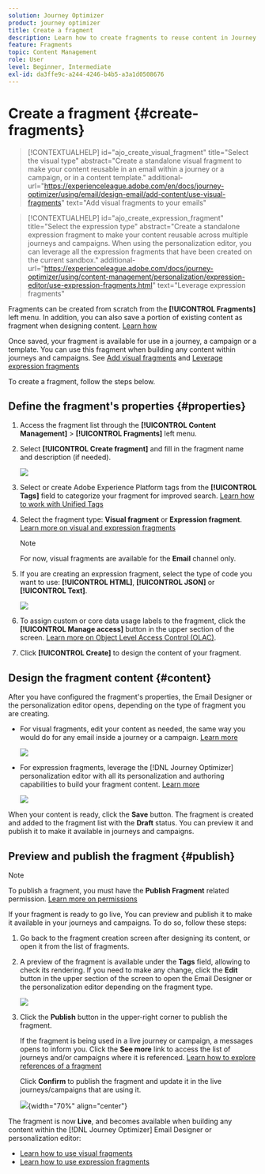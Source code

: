 ```yaml
---
solution: Journey Optimizer
product: journey optimizer
title: Create a fragment
description: Learn how to create fragments to reuse content in Journey Optimizer campaigns and journeys
feature: Fragments
topic: Content Management
role: User
level: Beginner, Intermediate
exl-id: da3ffe9c-a244-4246-b4b5-a3a1d0508676
---
```

# Create a fragment {#create-fragments}
 
>[!CONTEXTUALHELP]
>id="ajo_create_visual_fragment"
>title="Select the visual type"
>abstract="Create a standalone visual fragment to make your content reusable in an email within a journey or a campaign, or in a content template."
>additional-url="https://experienceleague.adobe.com/en/docs/journey-optimizer/using/email/design-email/add-content/use-visual-fragments" text="Add visual fragments to your emails"

>[!CONTEXTUALHELP]
>id="ajo_create_expression_fragment"
>title="Select the expression type"
>abstract="Create a standalone expression fragment to make your content reusable across multiple journeys and campaigns. When using the personalization editor, you can leverage all the expression fragments that have been created on the current sandbox."
>additional-url="https://experienceleague.adobe.com/docs/journey-optimizer/using/content-management/personalization/expression-editor/use-expression-fragments.html" text="Leverage expression fragments"

Fragments can be created from scratch from the **[!UICONTROL Fragments]** left menu. In addition, you can also save a portion of existing content as fragment when designing content. [Learn how](#save-as-fragment)

Once saved, your fragment is available for use in a journey, a campaign or a template. You can use this fragment when building any content within journeys and campaigns. See [Add visual fragments](../email/use-visual-fragments.md) and [Leverage expression fragments](../personalization/use-expression-fragments.md)

To create a fragment, follow the steps below.

## Define the fragment's properties {#properties}

1. Access the fragment list through the **[!UICONTROL Content Management]** > **[!UICONTROL Fragments]** left menu.

1. Select **[!UICONTROL Create fragment]** and fill in the fragment name and description (if needed).

    ![](assets/fragment-details.png)

1. Select or create Adobe Experience Platform tags from the **[!UICONTROL Tags]** field to categorize your fragment for improved search. [Learn how to work with Unified Tags](../start/search-filter-categorize.md#tags)

1. Select the fragment type: **Visual fragment** or **Expression fragment**. [Learn more on visual and expression fragments](../content-management/fragments.md#visual-expression)

    >[!NOTE]
    >
    >For now, visual fragments are available for the **Email** channel only.

1. If you are creating an expression fragment, select the type of code you want to use: **[!UICONTROL HTML]**, **[!UICONTROL JSON]** or **[!UICONTROL Text]**.

    ![](assets/fragment-expression-type.png)

1. To assign custom or core data usage labels to the fragment, click the **[!UICONTROL Manage access]** button in the upper section of the screen. [Learn more on Object Level Access Control (OLAC)](../administration/object-based-access.md).

1. Click **[!UICONTROL Create]** to design the content of your fragment.

## Design the fragment content {#content}

After you have configured the fragment's properties, the Email Designer or the personalization editor opens, depending on the type of fragment you are creating.

* For visual fragments, edit your content as needed, the same way you would do for any email inside a journey or a campaign. [Learn more](../email/get-started-email-design.md) 

    ![](assets/fragment-designer.png)

* For expression fragments, leverage the [!DNL Journey Optimizer] personalization editor with all its personalization and authoring capabilities to build your fragment content. [Learn more](../personalization/personalization-build-expressions.md)

    ![](assets/fragment-expression-editor.png)

When your content is ready, click the **Save** button. The fragment is created and added to the fragment list with the **Draft** status. You can preview it and publish it to make it available in journeys and campaigns.

## Preview and publish the fragment {#publish}

>[!NOTE]
>
>To publish a fragment, you must have the **Publish Fragment** related permission. [Learn more on permissions](../administration/ootb-permissions.md)

If your fragment is ready to go live, You can preview and publish it to make it available in your journeys and campaigns. To do so, follow these steps:

1. Go back to the fragment creation screen after designing its content, or open it from the list of fragments.

1. A preview of the fragment is available under the **Tags** field, allowing to check its rendering. If you need to make any change, click the **Edit** button in the upper section of the screen to open the Email Designer or the personalization editor depending on the fragment type.

    ![](assets/fragment-preview.png)

1. Click the **Publish** button in the upper-right corner to publish the fragment.

    If the fragment is being used in a live journey or campaign, a messages opens to inform you. Click the **See more** link to access the list of journeys and/or campaigns where it is referenced. [Learn how to explore references of a fragment](../content-management/manage-fragments.md#explore-references)

    Click **Confirm** to publish the fragment and update it in the live journeys/campaigns that are using it.

    ![](assets/fragment-publish.png){width="70%" align="center"}

The fragment is now **Live**, and becomes available when building any content within the [!DNL Journey Optimizer] Email Designer or personalization editor:

* [Learn how to use visual fragments](../email/use-visual-fragments.md)
* [Learn how to use expression fragments](../personalization/use-expression-fragments.md)
